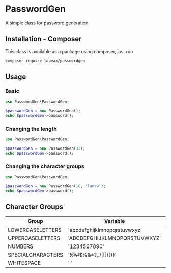 # PasswordGen

A simple class for password generation

## Installation - Composer
This class is available as a package using composer, just run
```bash
composer require lopeax/passwordgen
```

## Usage
### Basic
```php
use PasswordGen\PasswordGen;

$passwordGen = new PasswordGen();
echo $passwordGen->password();
```

### Changing the length
```php
use PasswordGen\PasswordGen;

$passwordGen = new PasswordGen(32);
echo $passwordGen->password();
```

### Changing the character groups
```php
use PasswordGen\PasswordGen;

$passwordGen = new PasswordGen(16, 'lunsw');
echo $passwordGen->password();
```

## Character Groups
| Group               | Variable                     | Letter |
|---------------------|------------------------------|--------|
| LOWERCASELETTERS    | 'abcdefghijklmnopqrstuvwxyz' | l      |
| UPPERCASELETTERS    | 'ABCDEFGHIJKLMNOPQRSTUVWXYZ' | u      |
| NUMBERS             | '1234567890'                 | n      |
| SPECIALCHARACTERS   | '!@#$%&*?,./\|[]{}()'        | s      |
| WHITESPACE          | ' '                          | w      |
